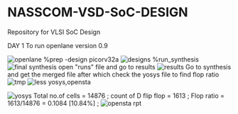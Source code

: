 # NASSCOM-VSD-SoC-DESIGN
Repository for VLSI SoC Design

DAY 1
To run openlane version 0.9 

![openlane](https://github.com/user-attachments/assets/b6a84693-1a48-4b34-9f68-e4135cd0e84d)
%prep -design picorv32a
![designs](https://github.com/user-attachments/assets/ab19eab9-95a9-420e-b039-c766c9ae5490)
%run_synthesis
![final synthesis](https://github.com/user-attachments/assets/2919a43b-cbd6-42b2-9812-919d28c7354e)
open "runs" file and go to results
![results](https://github.com/user-attachments/assets/21738ae5-493d-4020-8857-434290fefa5f)
Go to synthesis and get the merged file after which check the yosys file to find flop ratio
![tmp](https://github.com/user-attachments/assets/2c4122c8-c59f-446f-b47f-342d9bd6c9c4)
![less yosys,opensta](https://github.com/user-attachments/assets/286696eb-cfc9-4abe-9ab0-cd178ea14492)

![yosys](https://github.com/user-attachments/assets/bd7cb593-f146-4716-a006-03e79bcf1c99)
Total no.of cells = 14876 ;
count of D flip flop = 1613 ;
Flop ratio = 1613/14876 = 0.1084 [10.84%] ;
![opensta rpt](https://github.com/user-attachments/assets/caac2564-3771-49b6-bd14-d54ca27e0e9f)


